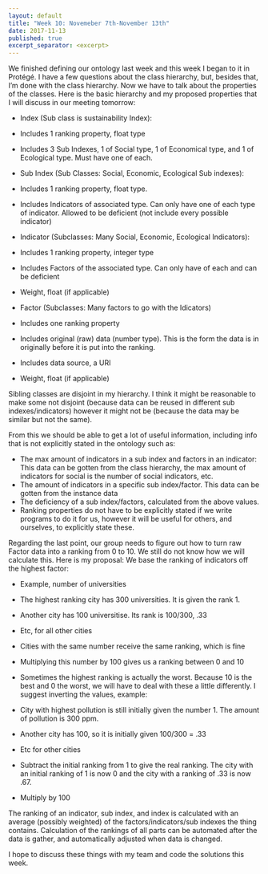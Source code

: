 ```yaml
---
layout: default
title: "Week 10: Novemeber 7th-November 13th"
date: 2017-11-13
published: true
excerpt_separator: <excerpt>
---
```

We finished defining our ontology last week and this week I began to it in Protégé. I have a few questions about the class hierarchy, but, besides that, I’m done with the class hierarchy. Now we have to talk about the properties of the classes. Here is the basic hierarchy and my proposed properties that I will discuss in our meeting tomorrow:
  
*  Index (Sub class is sustainability Index):

  *  Includes 1 ranking property, float type
  *  Includes 3 Sub Indexes, 1 of Social type, 1 of Economical type, and 1 of Ecological type. Must have one of each.
  
*  Sub Index (Sub Classes: Social, Economic, Ecological Sub 	indexes):

  *  Includes 1 ranking property, float type.
  *  Includes Indicators of associated type. Can only have one of each type of indicator. Allowed to be deficient (not include every possible indicator)
  
*  Indicator (Subclasses: Many Social, Economic, Ecological Indicators):

  *  Includes 1 ranking property, integer type
  *  Includes Factors of the associated type. Can only have of each and can be deficient
  *  Weight, float (if applicable)
*  Factor (Subclasses: Many factors to go with the Idicators)

  *  Includes one ranking property
  *  Includes original (raw) data (number type). This is the form the data is in originally before it is put into the ranking.
  *  Includes data source, a URI
  *  Weight, float (if applicable)
    
Sibling classes are disjoint in my hierarchy. I think it might be reasonable to make some not disjoint (because data can be reused in different sub indexes/indicators) however it might not be (because the data may be similar but not the same).

From this we should be able to get a lot of useful information, including info that is not explicitly stated in the ontology such as:
  
*  The max amount of indicators in a sub index and factors in an indicator: This data can be gotten from the class hierarchy, the max amount of indicators for social is the number of social indicators, etc.
*  The amount of indicators in a specific sub index/factor. This data can be gotten from the instance data
*  The deficiency of a sub index/factors, calculated from the above values.
*  Ranking properties do not have to be explicitly stated if we write programs to do it for us, however it will be useful for others, and ourselves, to explicitly state these.

Regarding the last point, our group needs to figure out how to turn raw Factor data into a ranking from 0 to 10. We still do not know how we will calculate this. Here is my proposal: We base the ranking of indicators off the highest factor:
  
*  Example, number of universities

  *  The highest ranking city has 300 universities. It is given the rank 1.
  *  Another city has 100 universitise. Its rank is 100/300, .33
  *  Etc, for all other cities
  *  Cities with the same number receive the same ranking, which is fine
  * Multiplying this number by 100 gives us a ranking between 0 and 10
*  Sometimes the highest ranking is actually the worst. Because 10 is the best and 0 the worst, we will have to deal with these a little differently. I suggest inverting the values, example:

  *  City with highest pollution is still initially given the number 1. The amount of pollution is 300 ppm.
  *  Another city has 100, so it is initially given 100/300 = .33
  *  Etc for other cities
  *  Subtract the initial ranking from 1 to give the real ranking. The city with an initial ranking of 1 is now 0 and the city with a ranking of .33 is now .67.
  *  Multiply by 100

The ranking of an indicator, sub index, and index is calculated with an average (possibly weighted) of the factors/indicators/sub indexes the thing contains. Calculation of the rankings of all parts can be automated after the data is gather, and automatically adjusted when data is changed.

I hope to discuss these things with my team and code the solutions this week.
